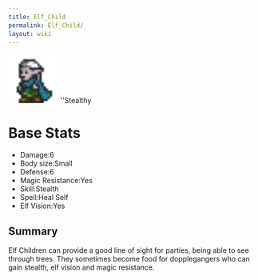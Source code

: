 ```yaml
---
title: Elf_Child
permalink: Elf_Child/
layout: wiki
---
```


<img src="elf_child.png" title="fig:elf_child.png" alt="elf_child.png" width="100" />
''Stealthy

Base Stats
==========

-   Damage:6
-   Body size:Small
-   Defense:6
-   Magic Resistance:Yes
-   Skill:Stealth
-   Spell:Heal Self
-   Elf Vision:Yes

Summary
-------

Elf Children can provide a good line of sight for parties, being able to
see through trees. They sometimes become food for dopplegangers who can
gain stealth, elf vision and magic resistance.
